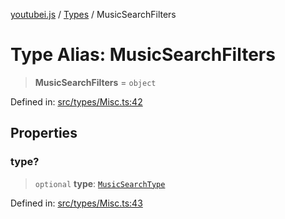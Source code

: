 [youtubei.js](../../../../README.md) / [Types](../README.md) / MusicSearchFilters

# Type Alias: MusicSearchFilters

> **MusicSearchFilters** = `object`

Defined in: [src/types/Misc.ts:42](https://github.com/LuanRT/YouTube.js/blob/0733f60b57877f6b8b87dfd5cc6195b5085f5c09/src/types/Misc.ts#L42)

## Properties

### type?

> `optional` **type**: [`MusicSearchType`](MusicSearchType.md)

Defined in: [src/types/Misc.ts:43](https://github.com/LuanRT/YouTube.js/blob/0733f60b57877f6b8b87dfd5cc6195b5085f5c09/src/types/Misc.ts#L43)
